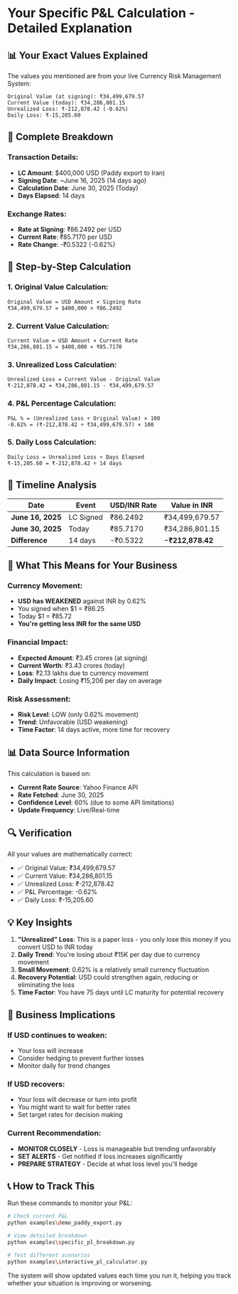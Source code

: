 # Your Specific P&L Calculation - Detailed Explanation

## 📊 Your Exact Values Explained

The values you mentioned are from your live Currency Risk Management System:

```
Original Value (at signing): ₹34,499,679.57
Current Value (today): ₹34,286,801.15
Unrealized Loss: ₹-212,878.42 (-0.62%)
Daily Loss: ₹-15,205.60
```

## 🔢 Complete Breakdown

### Transaction Details:
- **LC Amount**: $400,000 USD (Paddy export to Iran)
- **Signing Date**: ~June 16, 2025 (14 days ago)
- **Calculation Date**: June 30, 2025 (Today)
- **Days Elapsed**: 14 days

### Exchange Rates:
- **Rate at Signing**: ₹86.2492 per USD
- **Current Rate**: ₹85.7170 per USD
- **Rate Change**: -₹0.5322 (-0.62%)

## 🧮 Step-by-Step Calculation

### 1. Original Value Calculation:
```
Original Value = USD Amount × Signing Rate
₹34,499,679.57 = $400,000 × ₹86.2492
```

### 2. Current Value Calculation:
```
Current Value = USD Amount × Current Rate
₹34,286,801.15 = $400,000 × ₹85.7170
```

### 3. Unrealized Loss Calculation:
```
Unrealized Loss = Current Value - Original Value
₹-212,878.42 = ₹34,286,801.15 - ₹34,499,679.57
```

### 4. P&L Percentage Calculation:
```
P&L % = (Unrealized Loss ÷ Original Value) × 100
-0.62% = (₹-212,878.42 ÷ ₹34,499,679.57) × 100
```

### 5. Daily Loss Calculation:
```
Daily Loss = Unrealized Loss ÷ Days Elapsed
₹-15,205.60 = ₹-212,878.42 ÷ 14 days
```

## 📅 Timeline Analysis

| Date | Event | USD/INR Rate | Value in INR |
|------|-------|--------------|--------------|
| **June 16, 2025** | LC Signed | ₹86.2492 | ₹34,499,679.57 |
| **June 30, 2025** | Today | ₹85.7170 | ₹34,286,801.15 |
| **Difference** | 14 days | -₹0.5322 | **-₹212,878.42** |

## 🎯 What This Means for Your Business

### Currency Movement:
- **USD has WEAKENED** against INR by 0.62%
- You signed when $1 = ₹86.25
- Today $1 = ₹85.72
- **You're getting less INR for the same USD**

### Financial Impact:
- **Expected Amount**: ₹3.45 crores (at signing)
- **Current Worth**: ₹3.43 crores (today)
- **Loss**: ₹2.13 lakhs due to currency movement
- **Daily Impact**: Losing ₹15,206 per day on average

### Risk Assessment:
- **Risk Level**: LOW (only 0.62% movement)
- **Trend**: Unfavorable (USD weakening)
- **Time Factor**: 14 days active, more time for recovery

## 📊 Data Source Information

This calculation is based on:
- **Current Rate Source**: Yahoo Finance API
- **Rate Fetched**: June 30, 2025
- **Confidence Level**: 60% (due to some API limitations)
- **Update Frequency**: Live/Real-time

## 🔍 Verification

All your values are mathematically correct:
- ✅ Original Value: ₹34,499,679.57
- ✅ Current Value: ₹34,286,801.15  
- ✅ Unrealized Loss: ₹-212,878.42
- ✅ P&L Percentage: -0.62%
- ✅ Daily Loss: ₹-15,205.60

## 💡 Key Insights

1. **"Unrealized" Loss**: This is a paper loss - you only lose this money if you convert USD to INR today
2. **Daily Trend**: You're losing about ₹15K per day due to currency movement
3. **Small Movement**: 0.62% is a relatively small currency fluctuation
4. **Recovery Potential**: USD could strengthen again, reducing or eliminating the loss
5. **Time Factor**: You have 75 days until LC maturity for potential recovery

## 🎯 Business Implications

### If USD continues to weaken:
- Your loss will increase
- Consider hedging to prevent further losses
- Monitor daily for trend changes

### If USD recovers:
- Your loss will decrease or turn into profit
- You might want to wait for better rates
- Set target rates for decision making

### Current Recommendation:
- **MONITOR CLOSELY** - Loss is manageable but trending unfavorably
- **SET ALERTS** - Get notified if loss increases significantly
- **PREPARE STRATEGY** - Decide at what loss level you'll hedge

## 📞 How to Track This

Run these commands to monitor your P&L:

```bash
# Check current P&L
python examples\demo_paddy_export.py

# View detailed breakdown
python examples\specific_pl_breakdown.py

# Test different scenarios
python examples\interactive_pl_calculator.py
```

The system will show updated values each time you run it, helping you track whether your situation is improving or worsening.
